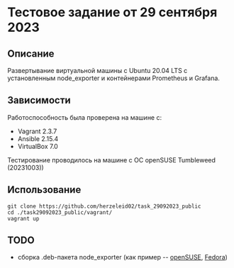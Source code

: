 # Тестовое задание от 29 сентября 2023

## Описание
Развертывание виртуальной машины с Ubuntu 20.04 LTS с установленным node_exporter и контейнерами Prometheus и Grafana.

## Зависимости
Работоспособность была проверена на машине с: 
+ Vagrant 2.3.7
+ Ansible 2.15.4
+ VirtualBox 7.0

Тестирование проводилось на машине с ОС openSUSE Tumbleweed (20231003))

## Использование

```
git clone https://github.com/herzeleid02/task_29092023_public
cd ./task29092023_public/vagrant/
vagrant up
```

## TODO
+ сборка .deb-пакета node_exporter (как пример -- [openSUSE](https://software.opensuse.org/package/golang-github-prometheus-node_exporter), [Fedora](https://packages.fedoraproject.org/pkgs/golang-github-prometheus-node-exporter/golang-github-prometheus-node-exporter/))
